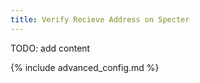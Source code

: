 ```yaml
---
title: Verify Recieve Address on Specter
---
```


TODO: add content

{% include advanced_config.md %}

